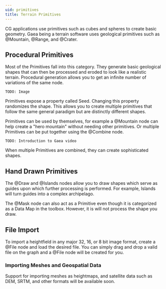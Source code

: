 ```yaml
---
uid: primitives
title: Terrain Primitives
---
```


CG applications use primitives such as cubes and spheres to create basic geometry. Gaea being a terrain software uses geological primitives such as @Mountain, @Range, and @Crater.

## Procedural Primitives

Most of the Primitives fall into this category. They generate basic geological shapes that can then be processed and eroded to look like a realistic terrain. Procedural generation allows you to get an infinite number of variations of the same node.

`TODO: Image`

Primitives expose a property called Seed. Changing this property randomizes the shape. This allows you to create multiple primitives that follow the same general paradigm but are distinctly different shapes.

Primitives can be used by themselves, for example a @Mountain node can help create a "hero mountain" without needing other primitives. Or multiple Primitives can be put together using the @Combine node.

`TODO: Introduction to Gaea video`

When multiple Primitives are combined, they can create sophisticated shapes.

## Hand Drawn Primitives

The @Draw and @Islands nodes allow you to draw shapes which serve as guides upon which further processing is performed. For example, Islands will turn guides into a complex archipelago.

The @Mask node can also act as a Primitive even though it is categorized as a Data Map in the toolbox. However, it is will not process the shape you draw.

## File Import

To import a heightfield in any major 32, 16, or 8 bit image format, create a @File node and load the desired file. You can simply drag and drop a valid file on the graph and a @File node will be created for you.

### Importing Meshes and Geospatial Data

Support for importing meshes as heightmaps, and satellite data such as DEM, SRTM, and other formats will be available soon.